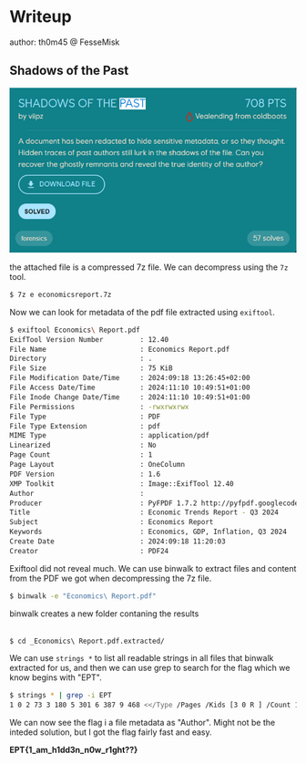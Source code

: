 # Writeup
author: th0m45 @ FesseMisk

## Shadows of the Past
![](image.png)


the attached file is a compressed 7z file. We can decompress using the `7z` tool.

```bash
$ 7z e economicsreport.7z

``` 
Now we can look for metadata of the pdf file extracted using `exiftool`.

```bash
$ exiftool Economics\ Report.pdf
ExifTool Version Number         : 12.40
File Name                       : Economics Report.pdf
Directory                       : .
File Size                       : 75 KiB
File Modification Date/Time     : 2024:09:18 13:26:45+02:00
File Access Date/Time           : 2024:11:10 10:49:51+01:00
File Inode Change Date/Time     : 2024:11:10 10:49:51+01:00
File Permissions                : -rwxrwxrwx
File Type                       : PDF
File Type Extension             : pdf
MIME Type                       : application/pdf
Linearized                      : No
Page Count                      : 1
Page Layout                     : OneColumn
PDF Version                     : 1.6
XMP Toolkit                     : Image::ExifTool 12.40
Author                          :
Producer                        : PyFPDF 1.7.2 http://pyfpdf.googlecode.com/
Title                           : Economic Trends Report - Q3 2024
Subject                         : Economics Report
Keywords                        : Economics, GDP, Inflation, Q3 2024
Create Date                     : 2024:09:18 11:20:03
Creator                         : PDF24
``` 
Exiftool did not reveal much. We can use binwalk to extract files and content from the PDF we got when decompressing the 7z file.

```bash
$ binwalk -e "Economics\ Report.pdf"

``` 
binwalk creates a new folder contaning the results

```bash

$ cd _Economics\ Report.pdf.extracted/

``` 
We can use `strings *` to list all readable strings in all files that binwalk extracted for us, and then we can use grep to search for the flag which we know begins with "EPT".

```bash
$ strings * | grep -i EPT
1 0 2 73 3 180 5 301 6 387 9 468 <</Type /Pages /Kids [3 0 R ] /Count 1 /MediaBox [0 0 595.28 841.89 ] >> <</ProcSet [/PDF /Text /ImageB /ImageC /ImageI ] /Font <</F1 5 0 R /F2 6 0 R >> /XObject <</I1 7 0 R >> >> <</Type /Page /Parent 1 0 R /Resources 2 0 R /Group <</Type /Group /S /Transparency /CS /DeviceRGB >> /Contents 4 0 R >> <</Type /Font /BaseFont /Helvetica-Bold /Subtype /Type1 /Encoding /WinAnsiEncoding >> <</Type /Font /BaseFont /Helvetica /Subtype /Type1 /Encoding /WinAnsiEncoding >> <</Producer (PyFPDF 1.7.2 http:```pyfpdf.googlecode.com/) /Title (Economic Trends Report - Q3 2024) /Subject (Economics Report) /Author (EPT{1_am_h1dd3n_n0w_r1ght??}) /Keywords (Economics, GDP, Inflation, Q3 2024) /CreationDate (D:20240918112003) /Creator (PDF24) >>

``` 
We can now see the flag i a file metadata as "Author". Might not be the inteded solution, but I got the flag fairly fast and easy.


**EPT{1_am_h1dd3n_n0w_r1ght??}**

